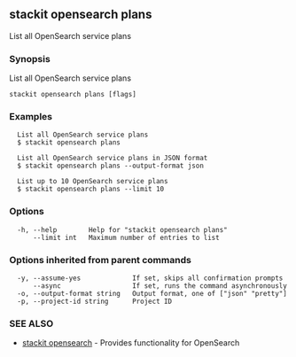 ## stackit opensearch plans

List all OpenSearch service plans

### Synopsis

List all OpenSearch service plans

```
stackit opensearch plans [flags]
```

### Examples

```
  List all OpenSearch service plans
  $ stackit opensearch plans

  List all OpenSearch service plans in JSON format
  $ stackit opensearch plans --output-format json

  List up to 10 OpenSearch service plans
  $ stackit opensearch plans --limit 10
```

### Options

```
  -h, --help        Help for "stackit opensearch plans"
      --limit int   Maximum number of entries to list
```

### Options inherited from parent commands

```
  -y, --assume-yes             If set, skips all confirmation prompts
      --async                  If set, runs the command asynchronously
  -o, --output-format string   Output format, one of ["json" "pretty"]
  -p, --project-id string      Project ID
```

### SEE ALSO

* [stackit opensearch](./stackit_opensearch.md)	 - Provides functionality for OpenSearch

